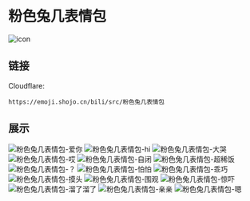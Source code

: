 # 粉色兔几表情包
![icon](https://emoji.shojo.cn/bili/src/粉色兔几表情包/icon.png)
## 链接
Cloudflare:
```
https://emoji.shojo.cn/bili/src/粉色兔几表情包
```
## 展示
![粉色兔几表情包-爱你](https://emoji.shojo.cn/bili/src/粉色兔几表情包/粉色兔几表情包-爱你.png)
![粉色兔几表情包-hi](https://emoji.shojo.cn/bili/src/粉色兔几表情包/粉色兔几表情包-hi.png)
![粉色兔几表情包-大哭](https://emoji.shojo.cn/bili/src/粉色兔几表情包/粉色兔几表情包-大哭.png)
![粉色兔几表情包-哎](https://emoji.shojo.cn/bili/src/粉色兔几表情包/粉色兔几表情包-哎.png)
![粉色兔几表情包-自闭](https://emoji.shojo.cn/bili/src/粉色兔几表情包/粉色兔几表情包-自闭.png)
![粉色兔几表情包-超稀饭](https://emoji.shojo.cn/bili/src/粉色兔几表情包/粉色兔几表情包-超稀饭.png)
![粉色兔几表情包-？](https://emoji.shojo.cn/bili/src/粉色兔几表情包/粉色兔几表情包-？.png)
![粉色兔几表情包-怕怕](https://emoji.shojo.cn/bili/src/粉色兔几表情包/粉色兔几表情包-怕怕.png)
![粉色兔几表情包-乖巧](https://emoji.shojo.cn/bili/src/粉色兔几表情包/粉色兔几表情包-乖巧.png)
![粉色兔几表情包-摸头](https://emoji.shojo.cn/bili/src/粉色兔几表情包/粉色兔几表情包-摸头.png)
![粉色兔几表情包-围观](https://emoji.shojo.cn/bili/src/粉色兔几表情包/粉色兔几表情包-围观.png)
![粉色兔几表情包-惊吓](https://emoji.shojo.cn/bili/src/粉色兔几表情包/粉色兔几表情包-惊吓.png)
![粉色兔几表情包-溜了溜了](https://emoji.shojo.cn/bili/src/粉色兔几表情包/粉色兔几表情包-溜了溜了.png)
![粉色兔几表情包-亲亲](https://emoji.shojo.cn/bili/src/粉色兔几表情包/粉色兔几表情包-亲亲.png)
![粉色兔几表情包-嗯](https://emoji.shojo.cn/bili/src/粉色兔几表情包/粉色兔几表情包-嗯.png)
